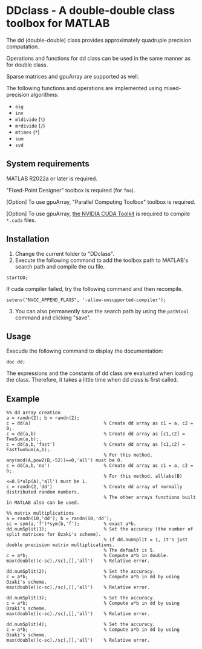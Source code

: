 # DDclass - A double-double class toolbox for MATLAB

The dd (double-double) class provides approximately quadruple precision computation.

Operations and functions for dd class can be used in the same manner as for double class.

Sparse matrices and gpuArray are supported as well.

The following functions and operations are implemented using mixed-precision algorithms:
- `eig`
- `inv`
- `mldivide` (`\`)
- `mrdivide` (`/`)
- `mtimes` (`*`)
- `sum`
- `svd`

## System requirements

MATLAB R2022a or later is required.

"Fixed-Point Designer" toolbox is required (for `fma`).

[Option] To use gpuArray, "Parallel Computing Toolbox" toolbox is required.

[Option] To use gpuArray, [the NVIDIA CUDA Toolkit](https://developer.nvidia.com/cuda-toolkit) is required to compile `*.cuda` files.

## Installation

1. Change the current folder to "DDclass".
2. Execute the following command to add the toolbox path to MATLAB's search path and compile the cu file.
```
startDD;
```
If cuda compiler failed, try the following command and then recompile.
```
setenv("NVCC_APPEND_FLAGS", '-allow-unsupported-compiler');
```
3. You can also permanently save the search path by using the `pathtool` command and clicking "save".

## Usage

Execude the following command to display the documentation:
```
doc dd;
```
The expressions and the constants of dd class are evaluated when loading the class. 
Therefore, it takes a little time when dd class is first called.

## Example
```
%% dd array creation
a = randn(2); b = randn(2);
c = dd(a)                           % Create dd array as c1 = a, c2 = 0;.
c = dd(a,b)                         % Create dd array as [c1,c2] = TwoSum(a,b);.
c = dd(a,b,'fast')                  % Create dd array as [c1,c2] = FastTwoSum(a,b);. 
                                    % For this method, any(mod(A,pow2(B,-52))==0,'all') must be 0.
c = dd(a,b,'no')                    % Create dd array as c1 = a, c2 = b;.
                                    % For this method, all(abs(B)<=0.5*ulp(A),'all') must be 1.
c = randn(2,'dd')                   % Create dd array of normally distributed random numbers.
                                    % The other arrays functions built in MATLAB also can be used.

%% matrix multiplications
a = randn(10,'dd'); b = randn(10,'dd');
sc = sym(a,'f')*sym(b,'f');         % exact a*b.
dd.numSplit(1);                     % Set the accuracy (the number of split matrices for Ozaki's scheme).
                                    % if dd.numSplit = 1, it's just double precision matrix multiplications.
                                    % The default is 5.
c = a*b;                            % Compute a*b in double.
max(double((c-sc)./sc),[],'all')    % Relative error.

dd.numSplit(2);                     % Set the accuracy.
c = a*b;                            % Compute a*b in dd by using Ozaki's scheme.
max(double((c-sc)./sc),[],'all')    % Relative error.

dd.numSplit(3);                     % Set the accuracy.
c = a*b;                            % Compute a*b in dd by using Ozaki's scheme.
max(double((c-sc)./sc),[],'all')    % Relative error.

dd.numSplit(4);                     % Set the accuracy.
c = a*b;                            % Compute a*b in dd by using Ozaki's scheme.
max(double((c-sc)./sc),[],'all')    % Relative error.
```

